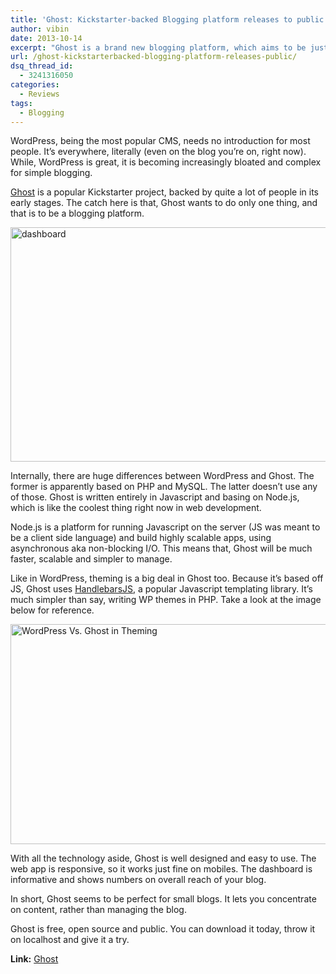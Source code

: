 ```yaml
---
title: 'Ghost: Kickstarter-backed Blogging platform releases to public'
author: vibin
date: 2013-10-14
excerpt: "Ghost is a brand new blogging platform, which aims to be just that. It's based on Node.js architecture and HandlebarsJS (for templating)."
url: /ghost-kickstarterbacked-blogging-platform-releases-public/
dsq_thread_id:
  - 3241316050
categories:
  - Reviews
tags:
  - Blogging
---
```

WordPress, being the most popular CMS, needs no introduction for most people. It&#8217;s everywhere, literally (even on the blog you&#8217;re on, right now). While, WordPress is great, it is becoming increasingly bloated and complex for simple blogging.

<a href="http://www.kickstarter.com/projects/johnonolan/ghost-just-a-blogging-platform" onclick="_gaq.push(['_trackEvent', 'outbound-article', 'http://www.kickstarter.com/projects/johnonolan/ghost-just-a-blogging-platform', 'Ghost']);" >Ghost</a> is a popular Kickstarter project, backed by quite a lot of people in its early stages. The catch here is that, Ghost wants to do only one thing, and that is to be a blogging platform.

[<img class="aligncenter size-medium wp-image-78132" alt="dashboard" src="http://cdn.devilsworkshop.org/files/2013/10/dash-600x375.jpg" width="600" height="375" />][1]

Internally, there are huge differences between WordPress and Ghost. The former is apparently based on PHP and MySQL. The latter doesn&#8217;t use any of those. Ghost is written entirely in Javascript and basing on Node.js, which is like the coolest thing right now in web development.

Node.js is a platform for running Javascript on the server (JS was meant to be a client side language) and build highly scalable apps, using asynchronous aka non-blocking I/O. This means that, Ghost will be much faster, scalable and simpler to manage.

Like in WordPress, theming is a big deal in Ghost too. Because it&#8217;s based off JS, Ghost uses <a href="http://handlebarsjs.com/" onclick="_gaq.push(['_trackEvent', 'outbound-article', 'http://handlebarsjs.com/', 'HandlebarsJS']);" >HandlebarsJS</a>, a popular Javascript templating library. It&#8217;s much simpler than say, writing WP themes in PHP. Take a look at the image below for reference.

[<img class="aligncenter size-medium wp-image-78134" alt="WordPress Vs. Ghost in Theming" src="http://cdn.devilsworkshop.org/files/2013/10/wptoghost-600x352.jpg" width="600" height="352" />][2]

With all the technology aside, Ghost is well designed and easy to use. The web app is responsive, so it works just fine on mobiles. The dashboard is informative and shows numbers on overall reach of your blog.

In short, Ghost seems to be perfect for small blogs. It lets you concentrate on content, rather than managing the blog.

Ghost is free, open source and public. You can download it today, throw it on localhost and give it a try.

**Link:** <a href="http://ghost.org/features/" onclick="_gaq.push(['_trackEvent', 'outbound-article', 'http://ghost.org/features/', 'Ghost']);" >Ghost</a>

 [1]: http://cdn.devilsworkshop.org/files/2013/10/dash.jpg
 [2]: http://cdn.devilsworkshop.org/files/2013/10/wptoghost.jpg

